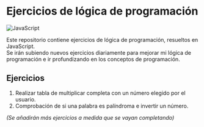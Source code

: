 # Ejercicios de lógica de programación

![JavaScript](https://img.shields.io/badge/javascript-%23323330.svg?style=for-the-badge&logo=javascript&logoColor=%23F7DF1E)

Este repositorio contiene ejercicios de lógica de programación, resueltos en JavaScript. <br>
Se irán subiendo nuevos ejercicios diariamente para mejorar mi lógica de programación e ir profundizando en los conceptos de programación.

## Ejercicios

1. Realizar tabla de multiplicar completa con un número elegido por el usuario.
2. Comprobación de si una palabra es palíndroma e invertir un número.

*(Se añadirán más ejercicios a medida que se vayan completando)*

